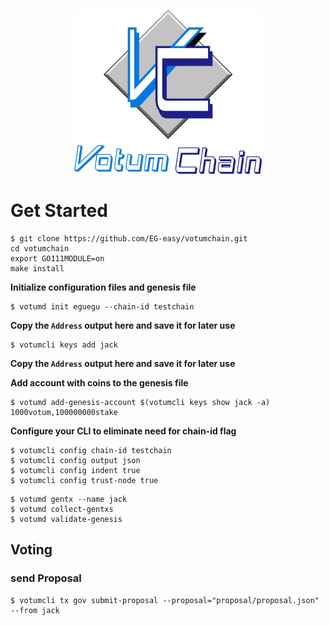 <p align="center">
  <img src="./votum-logo.png" width="300">
</p>

# Get Started

```
$ git clone https://github.com/EG-easy/votumchain.git
cd votumchain
export GO111MODULE=on
make install
```

**Initialize configuration files and genesis file**
```
$ votumd init eguegu --chain-id testchain
```

**Copy the `Address` output here and save it for later use**
```
$ votumcli keys add jack
```

**Copy the `Address` output here and save it for later use**


**Add account with coins to the genesis file**

```
$ votumd add-genesis-account $(votumcli keys show jack -a) 1000votum,100000000stake
```


**Configure your CLI to eliminate need for chain-id flag**

```
$ votumcli config chain-id testchain
$ votumcli config output json
$ votumcli config indent true
$ votumcli config trust-node true
```

```
$ votumd gentx --name jack
$ votumd collect-gentxs
$ votumd validate-genesis
```


## Voting

### send Proposal 
```
$ votumcli tx gov submit-proposal --proposal="proposal/proposal.json" --from jack
```
